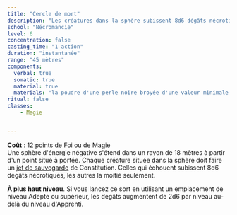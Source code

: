 ```yaml
---
title: "Cercle de mort"
description: "Les créatures dans la sphère subissent 8d6 dégâts nécrotiques."
school: "Nécromancie"
level: 6
concentration: false
casting_time: "1 action"
duration: "instantanée"
range: "45 mètres"
components:
  verbal: true
  somatic: true
  material: true
  materials: "la poudre d'une perle noire broyée d'une valeur minimale de 500 po"
ritual: false
classes:
    - Magie


---
```

**Coût** : 12 points de Foi ou de Magie  
Une sphère d'énergie négative s'étend dans un rayon de 18 mètres à partir d'un point situé à portée. Chaque créature située dans la sphère doit faire un [jet de sauvegarde](/utiliser-les-caracteristiques/#jets-de-sauvegarde) de Constitution. Celles qui échouent subissent 8d6 dégâts nécrotiques, les autres la moitié seulement.

**À plus haut niveau**. Si vous lancez ce sort en utilisant un emplacement de niveau Adepte ou supérieur, les dégâts augmentent de 2d6 par niveau au-delà du niveau d'Apprenti.
